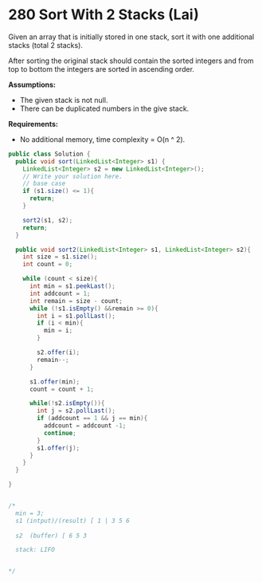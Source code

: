 # 280 Sort With 2 Stacks (Lai)

Given an array that is initially stored in one stack, sort it with one additional stacks (total 2 stacks).

After sorting the original stack should contain the sorted integers and from top to bottom the integers are sorted in ascending order.

**Assumptions:**

- The given stack is not null.
- There can be duplicated numbers in the give stack.

**Requirements:**

- No additional memory, time complexity = O(n ^ 2).



```java
public class Solution {
  public void sort(LinkedList<Integer> s1) {
    LinkedList<Integer> s2 = new LinkedList<Integer>();
    // Write your solution here.
    // base case
    if (s1.size() <= 1){
      return;
    }

    sort2(s1, s2);
    return;
  }

  public void sort2(LinkedList<Integer> s1, LinkedList<Integer> s2){
    int size = s1.size();
    int count = 0;

    while (count < size){
      int min = s1.peekLast();
      int addcount = 1;
      int remain = size - count;
      while (!s1.isEmpty() &&remain >= 0){
        int i = s1.pollLast();
        if (i < min){
          min = i;
        }

        s2.offer(i);
        remain--;
      }

      s1.offer(min);
      count = count + 1;

      while(!s2.isEmpty()){
        int j = s2.pollLast();
        if (addcount == 1 && j == min){
          addcount = addcount -1;
          continue;
        }
        s1.offer(j);
      }
    }
  }

}


/*
  min = 3; 
  s1 (intput)/(result) [ 1 | 3 5 6
       
  s2  (buffer) [ 6 5 3

  stack: LIFO 


*/
```

